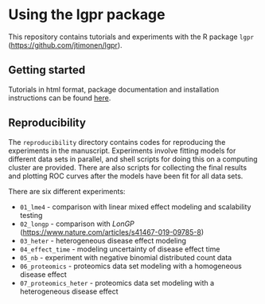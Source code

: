 # Using the lgpr package
This repository contains tutorials and experiments with the R package `lgpr` (https://github.com/jtimonen/lgpr). 

## Getting started
Tutorials in html format, package documentation and installation instructions can be found [here](https://jtimonen.github.io/lgpr-usage/).

## Reproducibility
The `reproducibility` directory contains codes for reproducing the experiments in the manuscript. Experiments involve fitting models for different data sets in parallel, and shell scripts for doing this on a computing cluster are provided. There are also scripts for collecting the final results and plotting ROC curves after the models have been fit for all data sets.

There are six different experiments:

* `01_lme4` - comparison with linear mixed effect modeling and scalability testing
* `02_longp` - comparison with *LonGP* (https://www.nature.com/articles/s41467-019-09785-8)
* `03_heter` - heterogeneous disease effect modeling
* `04_effect_time` - modeling uncertainty of disease effect time
* `05_nb` - experiment with negative binomial distributed count data
* `06_proteomics` - proteomics data set modeling with a homogeneous disease effect
* `07_proteomics_heter` - proteomics data set modeling with a heterogeneous disease effect
